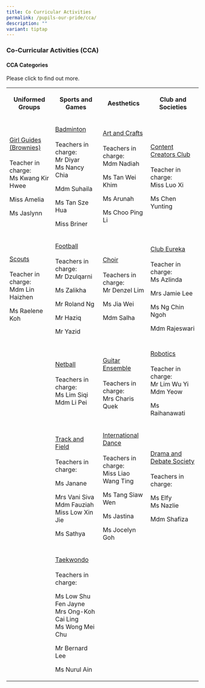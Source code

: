 ```yaml
---
title: Co Curricular Activities
permalink: /pupils-our-pride/cca/
description: ""
variant: tiptap
---
```

<h3>Co-Curricular Activities (CCA)</h3>
<h4>CCA Categories</h4>
<p>Please click to find out more.</p>
<table style="minWidth: 100px">
<colgroup>
<col>
<col>
<col>
<col>
</colgroup>
<tbody>
<tr>
<th rowspan="1" colspan="1">
<p>Uniformed Groups</p>
</th>
<th rowspan="1" colspan="1">
<p>Sports and Games</p>
</th>
<th rowspan="1" colspan="1">
<p>Aesthetics</p>
</th>
<th rowspan="1" colspan="1">
<p>Club and Societies</p>
</th>
</tr>
<tr>
<td rowspan="1" colspan="1">
<p><a href="/cca/Uniformed-Group/girl-guides" rel="noopener noreferrer nofollow" target="_blank">Girl Guides (Brownies)</a>
<br>
<br>Teacher in charge:
<br>Ms Kwang Kir Hwee</p>
<p>Miss Amelia</p>
<p>Ms Jaslynn</p>
</td>
<td rowspan="1" colspan="1">
<p><a href="/cca/Sports-and-Games/badminton" rel="noopener noreferrer nofollow" target="_blank">Badminton</a>
<br>
<br>Teachers in charge:
<br>Mr Diyar
<br>Ms Nancy Chia</p>
<p>Mdm Suhaila</p>
<p>Ms Tan Sze Hua</p>
<p>Miss Briner</p>
</td>
<td rowspan="1" colspan="1">
<p><a href="/cca/Aesthetics/art-and-crafts" rel="noopener noreferrer nofollow" target="_blank">Art and Crafts</a>
<br>
<br>Teachers in charge:
<br>Mdm Nadiah</p>
<p>Ms Tan Wei Khim</p>
<p>Ms Arunah</p>
<p>Ms Choo Ping Li</p>
</td>
<td rowspan="1" colspan="1">
<p><a href="/cca/Club-and-Societies/content-creators-club" rel="noopener noreferrer nofollow" target="_blank">Content Creators Club</a>
<br>
<br>Teacher in charge:
<br>Miss Luo Xi</p>
<p>Ms Chen Yunting</p>
</td>
</tr>
<tr>
<td rowspan="1" colspan="1">
<p><a href="/cca/Uniformed-Group/scouts" rel="noopener noreferrer nofollow" target="_blank">Scouts</a>
<br>
<br>Teacher in charge:
<br>Mdm Lin Haizhen</p>
<p>Ms Raelene Koh</p>
</td>
<td rowspan="1" colspan="1">
<p><a href="/cca/Sports-and-Games/football" rel="noopener noreferrer nofollow" target="_blank">Football</a>
<br>
<br>Teachers in charge:
<br>Mr Dzulqarni</p>
<p>Ms Zalikha</p>
<p>Mr Roland Ng</p>
<p>Mr Haziq</p>
<p>Mr Yazid</p>
</td>
<td rowspan="1" colspan="1">
<p><a href="/cca/Aesthetics/choir" rel="noopener noreferrer nofollow" target="_blank">Choir</a>
<br>
<br>Teachers in charge:
<br>Mr Denzel Lim</p>
<p>Ms Jia Wei</p>
<p>Mdm Salha</p>
</td>
<td rowspan="1" colspan="1">
<p><a href="/cca/Club-and-Societies/club-eureka" rel="noopener noreferrer nofollow" target="_blank">Club Eureka</a> 
<br>
<br>Teacher in charge:
<br>Ms Azlinda</p>
<p>Mrs Jamie Lee</p>
<p>Ms Ng Chin Ngoh</p>
<p>Mdm Rajeswari</p>
</td>
</tr>
<tr>
<td rowspan="1" colspan="1">
<p></p>
</td>
<td rowspan="1" colspan="1">
<p><a href="https://staging.d19higur8fqack.amplifyapp.com/cca/Sports-and-Games/netball" rel="noopener noreferrer nofollow" target="_blank"><u>Netball</u></a>
<br>
<br>Teachers in charge:
<br>Ms Lim Siqi
<br>Mdm Li Pei</p>
</td>
<td rowspan="1" colspan="1">
<p><a href="https://staging.d19higur8fqack.amplifyapp.com/cca/Aesthetics/guitar-ensemble" rel="noopener noreferrer nofollow" target="_blank"><u>Guitar Ensemble</u></a>
<br>
<br>Teachers in charge:
<br>Mrs Charis Quek</p>
</td>
<td rowspan="1" colspan="1">
<p><a href="https://staging.d19higur8fqack.amplifyapp.com/cca/Club-and-Societies/robotics" rel="noopener noreferrer nofollow" target="_blank"><u>Robotics</u></a>
<br>
<br>Teacher in charge:
<br>Mr Lim Wu Yi
<br>Mdm Yeow</p>
<p>Ms Raihanawati</p>
</td>
</tr>
<tr>
<td rowspan="1" colspan="1">
<p></p>
</td>
<td rowspan="1" colspan="1">
<p><a href="https://staging.d19higur8fqack.amplifyapp.com/cca/Sports-and-Games/track-and-field" rel="noopener noreferrer nofollow" target="_blank"><u>Track and Field</u></a>
<br>
<br>Teachers in charge:</p>
<p>Ms Janane</p>
<p>Mrs Vani Siva
<br>Mdm Fauziah
<br>Miss Low Xin Jie</p>
<p>Ms Sathya</p>
</td>
<td rowspan="1" colspan="1">
<p><a href="https://staging.d19higur8fqack.amplifyapp.com/cca/Aesthetics/modern-dance" rel="noopener noreferrer nofollow" target="_blank"><u>International Dance</u></a>
<br>
<br>Teachers in charge:
<br>Miss Liao Wang Ting</p>
<p>Ms Tang Siaw Wen</p>
<p>Ms Jastina</p>
<p>Ms Jocelyn Goh</p>
</td>
<td rowspan="1" colspan="1">
<p><a href="https://staging.d19higur8fqack.amplifyapp.com/cca/Club-and-Societies/drama-and-debate-society" rel="noopener noreferrer nofollow" target="_blank"><u>Drama and Debate Society</u></a>
<br>
<br>Teachers in charge:</p>
<p>Ms Elfy
<br>Ms Nazlie</p>
<p>Mdm Shafiza</p>
</td>
</tr>
<tr>
<td rowspan="1" colspan="1">
<p></p>
</td>
<td rowspan="1" colspan="1">
<p><a href="https://staging.d19higur8fqack.amplifyapp.com/cca/Sports-and-Games/taekwondo" rel="noopener noreferrer nofollow" target="_blank"><u>Taekwondo</u></a>
<br>
<br>Teachers in charge:</p>
<p>Ms Low Shu Fen Jayne
<br>Mrs Ong-Koh Cai Ling
<br>Ms Wong Mei Chu</p>
<p>Mr Bernard Lee</p>
<p>Ms Nurul Ain</p>
</td>
<td rowspan="1" colspan="1">
<p></p>
</td>
<td rowspan="1" colspan="1">
<p></p>
</td>
</tr>
</tbody>
</table>
<p></p>